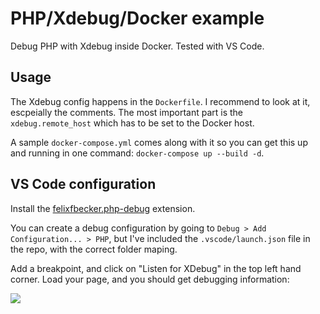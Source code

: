 # PHP/Xdebug/Docker example

Debug PHP with Xdebug inside Docker. Tested with VS Code.

## Usage

The Xdebug config happens in the `Dockerfile`. I recommend to look at it, escpeially the comments. The most important part is the `xdebug.remote_host` which has to be set to the Docker host.

 A sample `docker-compose.yml` comes along with it so you can get this up and running in one command: `docker-compose up --build -d`.

## VS Code configuration

Install the [felixfbecker.php-debug](https://marketplace.visualstudio.com/items?itemName=felixfbecker.php-debug) extension.

You can create a debug configuration by going to `Debug > Add Configuration... > PHP`, but I've included the `.vscode/launch.json` file in the repo, with the correct folder maping.

Add a breakpoint, and click on "Listen for XDebug" in the top left hand corner. Load your page, and you should get debugging information:

![](https://i.imgur.com/B8dnAj7.png)
